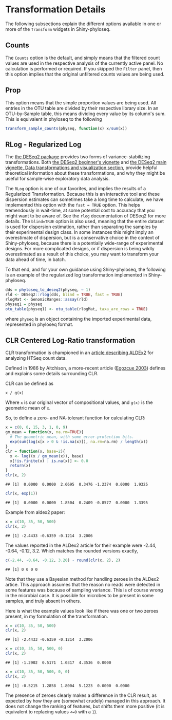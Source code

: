 # Transformation Details

The following subsections explain
the different options available
in one or more of the `Transform` widgets
in Shiny-phyloseq.

## Counts

The `Counts` option is the default, and simply means 
that the filtered count values are used in the respective analysis 
of the currently active panel.
No calculation is performed or required.
If you skipped the `Filter` panel,
then this option implies that the original unfiltered counts values are being used.


## Prop

This option means that the simple proportion values are being used. 
All entries in the OTU table are divided
by their respective library size.
In an OTU-by-Sample table, this means dividing every value by its column's sum.
This is equivalent in phyloseq to the following


```r
transform_sample_counts(physeq, function(x) x/sum(x))
```


## RLog - Regularized Log

The [the DESeq2 package](http://www.bioconductor.org/packages/release/bioc/html/DESeq2.html)
provides two forms of variance-stabilizing transformations.
Both [the DESeq2 beginner's vignette](http://www.bioconductor.org/packages/release/bioc/vignettes/DESeq2/inst/doc/beginner.pdf)
and [the DESeq2 main vignette, Data transformations and visualization section](http://www.bioconductor.org/packages/release/bioc/vignettes/DESeq2/inst/doc/DESeq2.pdf),
provide helpful theoretical information about these transformations,
and why they might be useful
for sample-wise exploratory data analysis.

The `RLog` option is one of our favorites,
and implies the results of a Regularized Transformation.
Because this is an interactive tool and these dispersion estimates
can sometimes take a long time to calculate,
we have implemented this option with the `fast = TRUE` option.
This helps tremendously in wait-time,
at some potential cost to accuracy that you might want to be aware of.
See the `rlog` documentation of DESeq2 for more details.
The `blind=TRUE` option is also used,
meaning that the entire dataset is used for dispersion estimation,
rather than separating the samples by their experimental design class.
In some instances this might imply an overestimate of dispersion,
but is a conservative choice in the context of Shiny-phyloseq,
because there is a potentially wide-range of experimental designs.
For more complicated designs, or if dispersion is being wildly overestimated
as a result of this choice,
you may want to transform your data ahead of time, in batch.

To that end, and for your own guidance using Shiny-phyloseq,
the following is an example of the regularized log transformation
implemented in Shiny-phyloseq.


```r
dds = phyloseq_to_deseq2(physeq, ~ 1)
rld <- DESeq2::rlog(dds, blind = TRUE, fast = TRUE)
rlogMat <- GenomicRanges::assay(rld)
physeq1 = physeq
otu_table(physeq1) <- otu_table(rlogMat, taxa_are_rows = TRUE)
```

where `physeq` is an object containing the imported experimental data,
represented in phyloseq format. 


## CLR Centered Log-Ratio transformation

CLR transformation is championed in an 
[article describing ALDEx2](http://www.ncbi.nlm.nih.gov/pmc/articles/PMC4030730/)
for analyzing HTSeq count data.

Defined in 1986 by Aitchison, a more-recent article 
([Egozcue 2003](http://link.springer.com/article/10.1023%2FA%3A1023818214614))
defines and explains some details surrounding CLR.

CLR can be defined as

`x / g(x)`

Where `x` is our original vector of compositional values, and `g(x)` is the geometric mean of `x`.

So, to define a zero- and NA-tolerant function for calculating CLR:


```r
x = c(0, 0, 15, 3, 1, 0, 9)
gm_mean = function(x, na.rm=TRUE){
  # The geometric mean, with some error-protection bits.
  exp(sum(log(x[x > 0 & !is.na(x)]), na.rm=na.rm) / length(x))
}
clr = function(x, base=2){
  x <- log((x / gm_mean(x)), base)
  x[!is.finite(x) | is.na(x)] <- 0.0
  return(x)
}
clr(x, 2)
```

```
## [1]  0.0000  0.0000  2.6695  0.3476 -1.2374  0.0000  1.9325
```

```r
clr(x, exp(1))
```

```
## [1]  0.0000  0.0000  1.8504  0.2409 -0.8577  0.0000  1.3395
```

Example from aldex2 paper:


```r
x = c(10, 35, 50, 500)
clr(x, 2)
```

```
## [1] -2.4433 -0.6359 -0.1214  3.2006
```

The values reported in the ALDex2 article for their example were -2.44, -0.64, -0.12, 3.2.
Which matches the rounded versions exactly,


```r
c(-2.44, -0.64, -0.12, 3.20) - round(clr(x, 2), 2)
```

```
## [1] 0 0 0 0
```

Note that they use a Bayesian method for handling zeroes in the ALDex2 artice.
This approach assumes that the reason no reads were detected in some features 
was because of sampling variance. 
This is of course wrong in the microbial case.
It is possible for microbes to be present in some samples, 
and truly absent in others.

Here is what the example values look like if there was one or two zeroes present,
in my formulation of the transformation.


```r
x = c(10, 35, 50, 500)
clr(x, 2)
```

```
## [1] -2.4433 -0.6359 -0.1214  3.2006
```

```r
x = c(10, 35, 50, 500, 0)
clr(x, 2)
```

```
## [1] -1.2902  0.5171  1.0317  4.3536  0.0000
```

```r
x = c(10, 35, 50, 500, 0, 0)
clr(x, 2)
```

```
## [1] -0.5215  1.2858  1.8004  5.1223  0.0000  0.0000
```

The presence of zeroes clearly makes a difference in the CLR result,
as expected by how they are (somewhat crudely) managed in this approach.
It does not change the ranking of features, 
but shifts them more positive (it is equivalent to replacing values `<=0` with a `1`).

